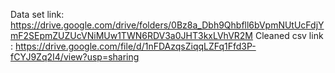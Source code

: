 Data set link: https://drive.google.com/drive/folders/0Bz8a_Dbh9Qhbfll6bVpmNUtUcFdjYmF2SEpmZUZUcVNiMUw1TWN6RDV3a0JHT3kxLVhVR2M
Cleaned csv link : https://drive.google.com/file/d/1nFDAzqsZiqqLZFq1Ffd3P-fCYJ9Zq2I4/view?usp=sharing
